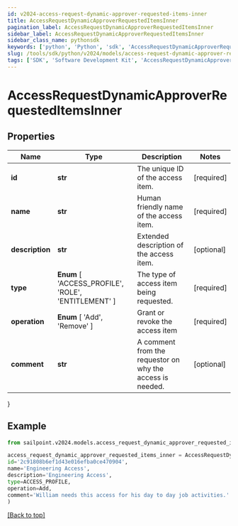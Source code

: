 ```yaml
---
id: v2024-access-request-dynamic-approver-requested-items-inner
title: AccessRequestDynamicApproverRequestedItemsInner
pagination_label: AccessRequestDynamicApproverRequestedItemsInner
sidebar_label: AccessRequestDynamicApproverRequestedItemsInner
sidebar_class_name: pythonsdk
keywords: ['python', 'Python', 'sdk', 'AccessRequestDynamicApproverRequestedItemsInner', 'V2024AccessRequestDynamicApproverRequestedItemsInner'] 
slug: /tools/sdk/python/v2024/models/access-request-dynamic-approver-requested-items-inner
tags: ['SDK', 'Software Development Kit', 'AccessRequestDynamicApproverRequestedItemsInner', 'V2024AccessRequestDynamicApproverRequestedItemsInner']
---
```


# AccessRequestDynamicApproverRequestedItemsInner


## Properties

Name | Type | Description | Notes
------------ | ------------- | ------------- | -------------
**id** | **str** | The unique ID of the access item. | [required]
**name** | **str** | Human friendly name of the access item. | [required]
**description** | **str** | Extended description of the access item. | [optional] 
**type** |  **Enum** [  'ACCESS_PROFILE',    'ROLE',    'ENTITLEMENT' ] | The type of access item being requested. | [required]
**operation** |  **Enum** [  'Add',    'Remove' ] | Grant or revoke the access item | [required]
**comment** | **str** | A comment from the requestor on why the access is needed. | [optional] 
}

## Example

```python
from sailpoint.v2024.models.access_request_dynamic_approver_requested_items_inner import AccessRequestDynamicApproverRequestedItemsInner

access_request_dynamic_approver_requested_items_inner = AccessRequestDynamicApproverRequestedItemsInner(
id='2c91808b6ef1d43e016efba0ce470904',
name='Engineering Access',
description='Engineering Access',
type=ACCESS_PROFILE,
operation=Add,
comment='William needs this access for his day to day job activities.'
)

```
[[Back to top]](#) 

